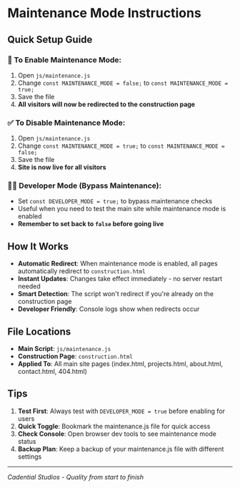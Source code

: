 # Maintenance Mode Instructions

## Quick Setup Guide

### 🔧 To Enable Maintenance Mode:
1. Open `js/maintenance.js`
2. Change `const MAINTENANCE_MODE = false;` to `const MAINTENANCE_MODE = true;`
3. Save the file
4. **All visitors will now be redirected to the construction page**

### ✅ To Disable Maintenance Mode:
1. Open `js/maintenance.js` 
2. Change `const MAINTENANCE_MODE = true;` to `const MAINTENANCE_MODE = false;`
3. Save the file
4. **Site is now live for all visitors**

### 👨‍💻 Developer Mode (Bypass Maintenance):
- Set `const DEVELOPER_MODE = true;` to bypass maintenance checks
- Useful when you need to test the main site while maintenance mode is enabled
- **Remember to set back to `false` before going live**

## How It Works

- **Automatic Redirect**: When maintenance mode is enabled, all pages automatically redirect to `construction.html`
- **Instant Updates**: Changes take effect immediately - no server restart needed
- **Smart Detection**: The script won't redirect if you're already on the construction page
- **Developer Friendly**: Console logs show when redirects occur

## File Locations

- **Main Script**: `js/maintenance.js`
- **Construction Page**: `construction.html`
- **Applied To**: All main site pages (index.html, projects.html, about.html, contact.html, 404.html)

## Tips

1. **Test First**: Always test with `DEVELOPER_MODE = true` before enabling for users
2. **Quick Toggle**: Bookmark the maintenance.js file for quick access
3. **Check Console**: Open browser dev tools to see maintenance mode status
4. **Backup Plan**: Keep a backup of your maintenance.js file with different settings

---
*Cadential Studios - Quality from start to finish*
